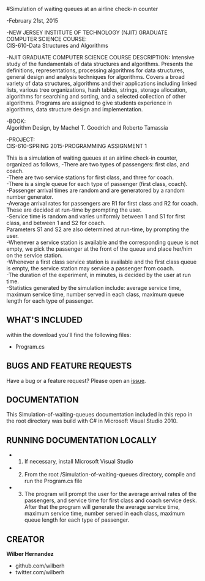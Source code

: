#Simulation of waiting queues at an airline check-in counter

-February 21st, 2015

-NEW JERSEY INSTITUTE OF TECHNOLOGY (NJIT) GRADUATE COMPUTER SCIENCE COURSE:  
CIS-610-Data Structures and Algorithms


-NJIT GRADUATE COMPUTER SCIENCE COURSE DESCRIPTION: 
Intensive study of the fundamentals of data structures and algorithms. Presents the definitions, representations, processing algorithms for data structures, general design and analysis techniques for algorithms. Covers a broad variety of data structures, algorithms and their applications including linked lists, various tree organizations, hash tables, strings, storage allocation, algorithms for searching and sorting, and a selected collection of other algorithms. Programs are assigned to give students experience in algorithms, data structure design and implementation.

-BOOK:  
Algorithm Design, by Machel T. Goodrich and Roberto Tamassia


-PROJECT:  
CIS-610-SPRING 2015-PROGRAMMING ASSIGNMENT 1


This is a simulation of waiting queues at an airline check-in counter, organized as follows, 
-There are two types of passengers: first clas, and coach.  
-There are two service stations for first class, and three for coach.  
-There is a single queue for each type of passenger (first class, coach).  
-Passenger arrival times are random and are generatored by a random number generator.  
-Average arrival rates for passengers are R1 for first class and R2 for coach.  
These are decided at run-time by prompting the user.  
-Service time is random and varies uniformly between 1 and S1 for first class, 
and between 1 and S2 for coach.  
Parameters S1 and S2 are also determined at run-time, by prompting the user.  
-Whenever a service station is available and the corresponding queue is not empty, 
we pick the passenger at the front of the queue and place her/him on the service station.  
-Whenever a first class service station is available and the first class queue is empty, 
the service station may service a passenger from coach.  
-The duration of the experiment, in minutes, is decided by the user at run time.  
-Statistics generated by the simulation include: average service time, maximum service time, 
number served in each class, maximum queue length for each type of passenger.  

## WHAT'S INCLUDED
within the download you'll find the following files:
- Program.cs

## BUGS AND FEATURE REQUESTS
Have a bug or a feature request? Please open an [issue](https://github.com/wilberh/Simulation-of-waiting-queues/issues/new).

## DOCUMENTATION
This Simulation-of-waiting-queues documentation included in this repo in the root directory was build with C# in Microsoft Visual Studio 2010.  

## RUNNING DOCUMENTATION LOCALLY
- 1. If necessary, install Microsoft Visual Studio
- 2. From the root /Simulation-of-waiting-queues directory, compile and run the Program.cs file 
- 3. The program will prompt the user for the average arrival rates of the passengers, and service time for first class and coach service desk.  After that the program will generate the average service time, maximum service time, number served in each class, maximum queue length for each type of passenger.

## CREATOR
**Wilber Hernandez**
- github.com/wilberh
- twitter.com/wilberh
